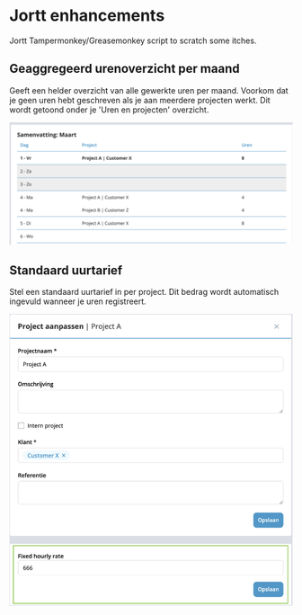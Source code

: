 # Jortt enhancements
Jortt Tampermonkey/Greasemonkey script to scratch some itches.

## Geaggregeerd urenoverzicht per maand
Geeft een helder overzicht van alle gewerkte uren per maand. Voorkom dat je geen uren hebt geschreven als je aan meerdere projecten werkt. 
Dit wordt getoond onder je 'Uren en projecten' overzicht.

![aggregated project hours overview](https://github.com/timdrijvers/jortt-enhancements/blob/main/img/summary.png?raw=true)

## Standaard uurtarief
Stel een standaard uurtarief in per project. Dit bedrag wordt automatisch ingevuld wanneer je uren registreert. 

![fixed rate](https://github.com/timdrijvers/jortt-enhancements/blob/main/img/fixedrate.png?raw=true)
